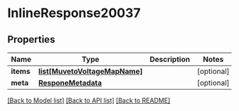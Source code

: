 # InlineResponse20037

## Properties
Name | Type | Description | Notes
------------ | ------------- | ------------- | -------------
**items** | [**list[MuvetoVoltageMapName]**](MuvetoVoltageMapName.md) |  | [optional] 
**meta** | [**ResponeMetadata**](ResponeMetadata.md) |  | [optional] 

[[Back to Model list]](../README.md#documentation-for-models) [[Back to API list]](../README.md#documentation-for-api-endpoints) [[Back to README]](../README.md)


